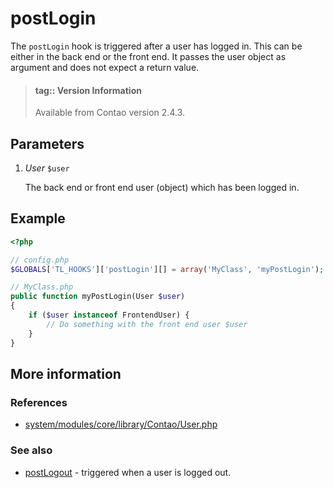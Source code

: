 # postLogin

The `postLogin` hook is triggered after a user has logged in. This can 
be either in the back end or the front end. It passes the user object 
as argument and does not expect a return value.

> #### tag:: Version Information 
> Available from Contao version 2.4.3.


## Parameters

1. *User* `$user`

    The back end or front end user (object) which has been logged in.


## Example

```php
<?php

// config.php
$GLOBALS['TL_HOOKS']['postLogin'][] = array('MyClass', 'myPostLogin');

// MyClass.php
public function myPostLogin(User $user)
{
    if ($user instanceof FrontendUser) {
        // Do something with the front end user $user  
    }
}
```


## More information


### References

- [system/modules/core/library/Contao/User.php](https://github.com/contao/core/blob/3.5.0/system/modules/core/library/Contao/User.php#L445-L452)


### See also

- [postLogout](postLogout.md) - triggered when a user is logged out.
